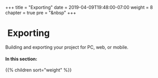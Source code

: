 +++
title = "Exporting"
date = 2019-04-09T19:48:00-07:00
weight = 8
chapter = true
pre = "<i class='fas fa-file-export fa-fw'></i>&nbsp"
+++

# <i class="fas fa-file-export"></i>&nbsp;Exporting

Building and exporting your project for PC, web, or mobile.

#### In this section:

{{% children  sort="weight" %}}